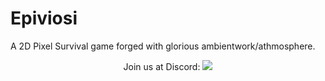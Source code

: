 # Epiviosi
A 2D Pixel Survival game forged with glorious ambientwork/athmosphere.

<div align="center">
  Join us at Discord:
  <a href="https://discord.gg/UeGeFgJ"><img src="https://img.shields.io/discord/439447018902126592.svg" /></a>
</div>
